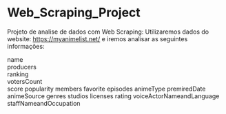 # Web_Scraping_Project

Projeto de analise de dados com Web Scraping: Utilizaremos dados do website:  https://myanimelist.net/ e iremos analisar as seguintes informações:

name                      
producers                 
ranking                  
votersCount               
score
popularity
members
favorite
episodes
animeType
premiredDate
animeSource
genres
studios
licenses
rating
voiceActorNameandLanguage
staffNameandOccupation

          
